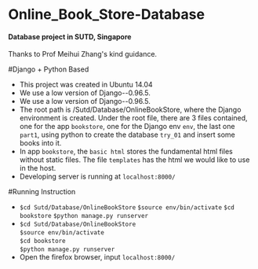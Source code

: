 # Online_Book_Store-Database
<h4>Database project in SUTD, Singapore</h4>
Thanks to Prof Meihui Zhang's kind guidance.
  
#Django + Python Based
* This project was created in Ubuntu 14.04
* We use a low version of Django--0.96.5.
* We use a low version of Django--0.96.5. 
* The root path is /Sutd/Database/OnlineBookStore, where the Django environment is created. Under the root file, there are 3 files contained, one for the app `bookstore`, one for the Django env `env`, the last one `part1`, using python to create the database `try_01` and insert some books into it.
* In app `bookstore`, the `basic html` stores the fundamental html files without static files. The file `templates` has the html we would like to use in the host.
* Developing server is running at `localhost:8000/`
  
#Running Instruction
* ```$cd Sutd/Database/OnlineBookStore```
  ```$source env/bin/activate```
  ```$cd bookstore```
  ```$python manage.py runserver```
* ```$cd Sutd/Database/OnlineBookStore```<br>
  ```$source env/bin/activate```<br>
  ```$cd bookstore```<br>
  ```$python manage.py runserver```<br>
* Open the firefox browser, input `localhost:8000/`
